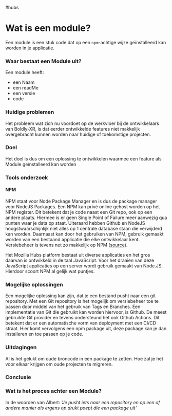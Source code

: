 #hubs 
# Wat is een module?
Een module is een stuk code dat op een `npm`-achtige wijze geïnstalleerd kan worden in je applicatie. 

### Waar bestaat een Module uit?
Een module heeft:
- een Naam
- een readMe
- een versie
- code



### Huidige problemen
Het probleem wat zich nu voordoet op de werkvloer bij de ontwikkelaars van Boldly-XR, is dat eerder ontwikkelde features niet makkelijk overgebracht kunnen worden naar huidige of toekomstige projecten. 

### Doel
Het doel is dus om een oplossing te ontwikkelen waarmee een feature als Module geïnstalleerd kan worden 


### Tools onderzoek
#### NPM
NPM staat voor Node Package Manager en is dus de package manager voor NodeJS Packages. Een NPM kan privé online gehost worden op het NPM register. Dit betekent dat je code naast een Git repo, ook op een andere plaats. Hiermee is er geen Single Point of Failure meer aanwezig qua punten waar je data op staat. Uiteraard hebben Github en NodeJS hoogstwaarschijnlijk niet alles op 1 centrale database staan die verwijderd kan worden. Daarnaast kan door het gebruiken van NPM, gebruik gemaakt worden van een bestaand applicatie die elke ontwikkelaar kent. Versiebeheer is tevens net zo makkelijk op NPM ([source](https://docs.npmjs.com/creating-a-package-json-file)). 

Het Mozilla Hubs platform bestaat uit diverse applicaties en het gros daarvan is ontwikkeld in de taal JavaScript. Voor het draaien van deze JavaScript applicaties op een server wordt gebruik gemaakt van Node.JS. Hierdoor scoort NPM al gelijk wat puntjes.







### Mogelijke oplossingen
Een mogelijke oplossing kan zijn, dat je een bestand pusht naar een git repository. Met een Git repository is het mogelijk om versiebeheer toe te passen door middel van het gebruik van Tags en Branches. Een implementatie van Git die gebruikt kan worden hiervoor, is Github. De meest gebruikte Git provider en tevens ondersteund het ook Github Actions. Dit betekent dat er een automatische vorm van deployment met een CI/CD straat. Hier komt vervolgens een npm package uit, deze package kan je dan installeren en toe passen op je code.


### Uitdagingen
Al is het gelukt om oude broncode in een package te zetten. Hoe zal je het voor elkaar krijgen om oude projecten te migreren. 



### Conclusie



### Wat is het proces achter een Module?
In de woorden van Albert: *'Je pusht iets naar een repository en op een of andere manier als ergens op drukt poept die een package uit'* 
